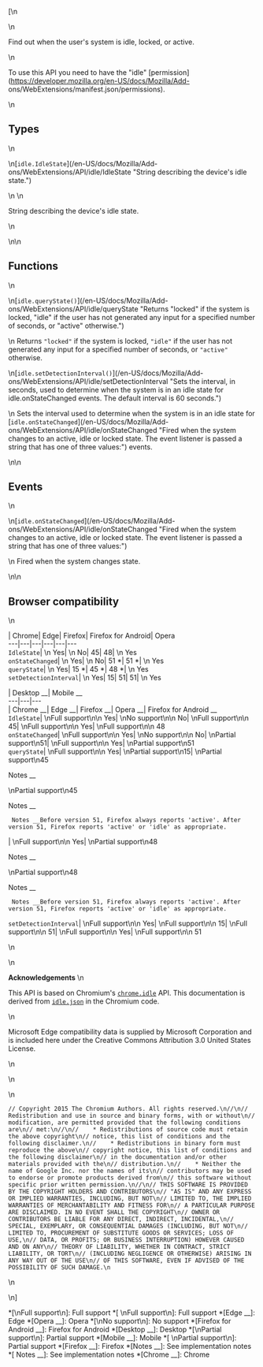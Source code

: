 [\n

\n

Find out when the user's system is idle, locked, or active.

\n

To use this API you need to have the "idle"
[permission](https://developer.mozilla.org/en-US/docs/Mozilla/Add-
ons/WebExtensions/manifest.json/permissions).

\n

## Types

\n

\n[`idle.IdleState`](/en-US/docs/Mozilla/Add-
ons/WebExtensions/API/idle/IdleState "String describing the device's idle
state.")

\n    \n

String describing the device's idle state.

\n

\n\n

## Functions

\n

\n[`idle.queryState()`](/en-US/docs/Mozilla/Add-
ons/WebExtensions/API/idle/queryState "Returns "locked" if the system is
locked, "idle" if the user has not generated any input for a specified number
of seconds, or "active" otherwise.")

\n    Returns `"locked"` if the system is locked, `"idle"` if the user has not
generated any input for a specified number of seconds, or `"active"`
otherwise.

\n[`idle.setDetectionInterval()`](/en-US/docs/Mozilla/Add-
ons/WebExtensions/API/idle/setDetectionInterval "Sets the interval, in
seconds, used to determine when the system is in an idle state for
idle.onStateChanged events. The default interval is 60 seconds.")

\n    Sets the interval used to determine when the system is in an idle state
for [`idle.onStateChanged`](/en-US/docs/Mozilla/Add-
ons/WebExtensions/API/idle/onStateChanged "Fired when the system changes to an
active, idle or locked state. The event listener is passed a string that has
one of three values:") events.

\n\n

## Events

\n

\n[`idle.onStateChanged`](/en-US/docs/Mozilla/Add-
ons/WebExtensions/API/idle/onStateChanged "Fired when the system changes to an
active, idle or locked state. The event listener is passed a string that has
one of three values:")

\n    Fired when the system changes state.

\n\n

## Browser compatibility

\n

| Chrome| Edge| Firefox| Firefox for Android| Opera  
---|---|---|---|---|---  
`IdleState`| \n Yes| \n No| 45| 48| \n Yes  
`onStateChanged`| \n Yes| \n No| 51 *| 51 *| \n Yes  
`queryState`| \n Yes| 15 *| 45 *| 48 *| \n Yes  
`setDetectionInterval`| \n Yes| 15| 51| 51| \n Yes  
  
| Desktop __| Mobile __  
---|---|---  
| Chrome __| Edge __| Firefox __| Opera __| Firefox for Android __  
`IdleState`|  \nFull support\n\n Yes| \nNo support\n\n No| \nFull support\n\n
45| \nFull support\n\n Yes| \nFull support\n\n 48  
`onStateChanged`| \nFull support\n\n Yes| \nNo support\n\n No| \nPartial
support\n51| \nFull support\n\n Yes| \nPartial support\n51  
`queryState`| \nFull support\n\n Yes| \nPartial support\n15| \nPartial
support\n45

Notes __

\nPartial support\n45

Notes __

     Notes __Before version 51, Firefox always reports 'active'. After version 51, Firefox reports 'active' or 'idle' as appropriate.
|  \nFull support\n\n Yes| \nPartial support\n48

Notes __

\nPartial support\n48

Notes __

     Notes __Before version 51, Firefox always reports 'active'. After version 51, Firefox reports 'active' or 'idle' as appropriate.  
`setDetectionInterval`|  \nFull support\n\n Yes| \nFull support\n\n 15| \nFull
support\n\n 51| \nFull support\n\n Yes| \nFull support\n\n 51  
  
\n

\n

 **Acknowledgements** \n

This API is based on Chromium's
[`chrome.idle`](https://developer.chrome.com/extensions/idle) API. This
documentation is derived from
[`idle.json`](https://chromium.googlesource.com/chromium/src/+/master/extensions/common/api/idle.json)
in the Chromium code.

\n

Microsoft Edge compatibility data is supplied by Microsoft Corporation and is
included here under the Creative Commons Attribution 3.0 United States
License.

\n

\n

\n

    
    
    // Copyright 2015 The Chromium Authors. All rights reserved.\n//\n// Redistribution and use in source and binary forms, with or without\n// modification, are permitted provided that the following conditions are\n// met:\n//\n//    * Redistributions of source code must retain the above copyright\n// notice, this list of conditions and the following disclaimer.\n//    * Redistributions in binary form must reproduce the above\n// copyright notice, this list of conditions and the following disclaimer\n// in the documentation and/or other materials provided with the\n// distribution.\n//    * Neither the name of Google Inc. nor the names of its\n// contributors may be used to endorse or promote products derived from\n// this software without specific prior written permission.\n//\n// THIS SOFTWARE IS PROVIDED BY THE COPYRIGHT HOLDERS AND CONTRIBUTORS\n// "AS IS" AND ANY EXPRESS OR IMPLIED WARRANTIES, INCLUDING, BUT NOT\n// LIMITED TO, THE IMPLIED WARRANTIES OF MERCHANTABILITY AND FITNESS FOR\n// A PARTICULAR PURPOSE ARE DISCLAIMED. IN NO EVENT SHALL THE COPYRIGHT\n// OWNER OR CONTRIBUTORS BE LIABLE FOR ANY DIRECT, INDIRECT, INCIDENTAL,\n// SPECIAL, EXEMPLARY, OR CONSEQUENTIAL DAMAGES (INCLUDING, BUT NOT\n// LIMITED TO, PROCUREMENT OF SUBSTITUTE GOODS OR SERVICES; LOSS OF USE,\n// DATA, OR PROFITS; OR BUSINESS INTERRUPTION) HOWEVER CAUSED AND ON ANY\n// THEORY OF LIABILITY, WHETHER IN CONTRACT, STRICT LIABILITY, OR TORT\n// (INCLUDING NEGLIGENCE OR OTHERWISE) ARISING IN ANY WAY OUT OF THE USE\n// OF THIS SOFTWARE, EVEN IF ADVISED OF THE POSSIBILITY OF SUCH DAMAGE.\n

\n

\n]

  *[\nFull support\n]: Full support
  *[ \nFull support\n]: Full support
  *[Edge __]: Edge
  *[Opera __]: Opera
  *[\nNo support\n]: No support
  *[Firefox for Android __]: Firefox for Android
  *[Desktop __]: Desktop
  *[\nPartial support\n]: Partial support
  *[Mobile __]: Mobile
  *[ \nPartial support\n]: Partial support
  *[Firefox __]: Firefox
  *[Notes __]: See implementation notes
  *[ Notes __]: See implementation notes
  *[Chrome __]: Chrome

